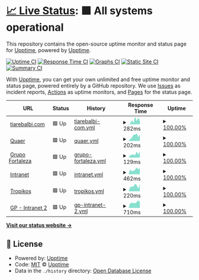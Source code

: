 # [📈 Live Status](https://uptime.tiarebalbi.com): <!--live status--> **🟩 All systems operational**

This repository contains the open-source uptime monitor and status page for [Upptime](https://upptime.js.org), powered by [Upptime](https://github.com/upptime/upptime).

[![Uptime CI](https://github.com/koj-co/upptime/workflows/Uptime%20CI/badge.svg)](https://github.com/koj-co/upptime/actions?query=workflow%3A%22Uptime+CI%22)
[![Response Time CI](https://github.com/koj-co/upptime/workflows/Response%20Time%20CI/badge.svg)](https://github.com/koj-co/upptime/actions?query=workflow%3A%22Response+Time+CI%22)
[![Graphs CI](https://github.com/koj-co/upptime/workflows/Graphs%20CI/badge.svg)](https://github.com/koj-co/upptime/actions?query=workflow%3A%22Graphs+CI%22)
[![Static Site CI](https://github.com/koj-co/upptime/workflows/Static%20Site%20CI/badge.svg)](https://github.com/koj-co/upptime/actions?query=workflow%3A%22Static+Site+CI%22)
[![Summary CI](https://github.com/koj-co/upptime/workflows/Summary%20CI/badge.svg)](https://github.com/koj-co/upptime/actions?query=workflow%3A%22Summary+CI%22)

With [Upptime](https://upptime.js.org), you can get your own unlimited and free uptime monitor and status page, powered entirely by a GitHub repository. We use [Issues](https://github.com/upptime/upptime/issues) as incident reports, [Actions](https://github.com/upptime/upptime/actions) as uptime monitors, and [Pages](https://uptime.tiarebalbi.com) for the status page.

<!--start: status pages-->
<!-- This summary is generated by Upptime (https://github.com/upptime/upptime) -->
<!-- Do not edit this manually, your changes will be overwritten -->
<!-- prettier-ignore -->
| URL | Status | History | Response Time | Uptime |
| --- | ------ | ------- | ------------- | ------ |
| <img alt="" src="https://favicons.githubusercontent.com/tiarebalbi.com" height="13"> [tiarebalbi.com](https://tiarebalbi.com) | 🟩 Up | [tiarebalbi-com.yml](https://github.com/tiarebalbi/uptime/commits/HEAD/history/tiarebalbi-com.yml) | <details><summary><img alt="Response time graph" src="./graphs/tiarebalbi-com/response-time-week.png" height="20"> 282ms</summary><br><a href="https://uptime.tiarebalbi.com/history/tiarebalbi-com"><img alt="Response time 602" src="https://img.shields.io/endpoint?url=https%3A%2F%2Fraw.githubusercontent.com%2Ftiarebalbi%2Fuptime%2FHEAD%2Fapi%2Ftiarebalbi-com%2Fresponse-time.json"></a><br><a href="https://uptime.tiarebalbi.com/history/tiarebalbi-com"><img alt="24-hour response time 474" src="https://img.shields.io/endpoint?url=https%3A%2F%2Fraw.githubusercontent.com%2Ftiarebalbi%2Fuptime%2FHEAD%2Fapi%2Ftiarebalbi-com%2Fresponse-time-day.json"></a><br><a href="https://uptime.tiarebalbi.com/history/tiarebalbi-com"><img alt="7-day response time 282" src="https://img.shields.io/endpoint?url=https%3A%2F%2Fraw.githubusercontent.com%2Ftiarebalbi%2Fuptime%2FHEAD%2Fapi%2Ftiarebalbi-com%2Fresponse-time-week.json"></a><br><a href="https://uptime.tiarebalbi.com/history/tiarebalbi-com"><img alt="30-day response time 1087" src="https://img.shields.io/endpoint?url=https%3A%2F%2Fraw.githubusercontent.com%2Ftiarebalbi%2Fuptime%2FHEAD%2Fapi%2Ftiarebalbi-com%2Fresponse-time-month.json"></a><br><a href="https://uptime.tiarebalbi.com/history/tiarebalbi-com"><img alt="1-year response time 602" src="https://img.shields.io/endpoint?url=https%3A%2F%2Fraw.githubusercontent.com%2Ftiarebalbi%2Fuptime%2FHEAD%2Fapi%2Ftiarebalbi-com%2Fresponse-time-year.json"></a></details> | <details><summary><a href="https://uptime.tiarebalbi.com/history/tiarebalbi-com">100.00%</a></summary><a href="https://uptime.tiarebalbi.com/history/tiarebalbi-com"><img alt="All-time uptime 100.00%" src="https://img.shields.io/endpoint?url=https%3A%2F%2Fraw.githubusercontent.com%2Ftiarebalbi%2Fuptime%2FHEAD%2Fapi%2Ftiarebalbi-com%2Fuptime.json"></a><br><a href="https://uptime.tiarebalbi.com/history/tiarebalbi-com"><img alt="24-hour uptime 100.00%" src="https://img.shields.io/endpoint?url=https%3A%2F%2Fraw.githubusercontent.com%2Ftiarebalbi%2Fuptime%2FHEAD%2Fapi%2Ftiarebalbi-com%2Fuptime-day.json"></a><br><a href="https://uptime.tiarebalbi.com/history/tiarebalbi-com"><img alt="7-day uptime 100.00%" src="https://img.shields.io/endpoint?url=https%3A%2F%2Fraw.githubusercontent.com%2Ftiarebalbi%2Fuptime%2FHEAD%2Fapi%2Ftiarebalbi-com%2Fuptime-week.json"></a><br><a href="https://uptime.tiarebalbi.com/history/tiarebalbi-com"><img alt="30-day uptime 100.00%" src="https://img.shields.io/endpoint?url=https%3A%2F%2Fraw.githubusercontent.com%2Ftiarebalbi%2Fuptime%2FHEAD%2Fapi%2Ftiarebalbi-com%2Fuptime-month.json"></a><br><a href="https://uptime.tiarebalbi.com/history/tiarebalbi-com"><img alt="1-year uptime 100.00%" src="https://img.shields.io/endpoint?url=https%3A%2F%2Fraw.githubusercontent.com%2Ftiarebalbi%2Fuptime%2FHEAD%2Fapi%2Ftiarebalbi-com%2Fuptime-year.json"></a></details>
| <img alt="" src="https://favicons.githubusercontent.com/quaer.cloud" height="13"> [Quaer](https://quaer.cloud) | 🟩 Up | [quaer.yml](https://github.com/tiarebalbi/uptime/commits/HEAD/history/quaer.yml) | <details><summary><img alt="Response time graph" src="./graphs/quaer/response-time-week.png" height="20"> 202ms</summary><br><a href="https://uptime.tiarebalbi.com/history/quaer"><img alt="Response time 193" src="https://img.shields.io/endpoint?url=https%3A%2F%2Fraw.githubusercontent.com%2Ftiarebalbi%2Fuptime%2FHEAD%2Fapi%2Fquaer%2Fresponse-time.json"></a><br><a href="https://uptime.tiarebalbi.com/history/quaer"><img alt="24-hour response time 521" src="https://img.shields.io/endpoint?url=https%3A%2F%2Fraw.githubusercontent.com%2Ftiarebalbi%2Fuptime%2FHEAD%2Fapi%2Fquaer%2Fresponse-time-day.json"></a><br><a href="https://uptime.tiarebalbi.com/history/quaer"><img alt="7-day response time 202" src="https://img.shields.io/endpoint?url=https%3A%2F%2Fraw.githubusercontent.com%2Ftiarebalbi%2Fuptime%2FHEAD%2Fapi%2Fquaer%2Fresponse-time-week.json"></a><br><a href="https://uptime.tiarebalbi.com/history/quaer"><img alt="30-day response time 226" src="https://img.shields.io/endpoint?url=https%3A%2F%2Fraw.githubusercontent.com%2Ftiarebalbi%2Fuptime%2FHEAD%2Fapi%2Fquaer%2Fresponse-time-month.json"></a><br><a href="https://uptime.tiarebalbi.com/history/quaer"><img alt="1-year response time 193" src="https://img.shields.io/endpoint?url=https%3A%2F%2Fraw.githubusercontent.com%2Ftiarebalbi%2Fuptime%2FHEAD%2Fapi%2Fquaer%2Fresponse-time-year.json"></a></details> | <details><summary><a href="https://uptime.tiarebalbi.com/history/quaer">100.00%</a></summary><a href="https://uptime.tiarebalbi.com/history/quaer"><img alt="All-time uptime 100.00%" src="https://img.shields.io/endpoint?url=https%3A%2F%2Fraw.githubusercontent.com%2Ftiarebalbi%2Fuptime%2FHEAD%2Fapi%2Fquaer%2Fuptime.json"></a><br><a href="https://uptime.tiarebalbi.com/history/quaer"><img alt="24-hour uptime 100.00%" src="https://img.shields.io/endpoint?url=https%3A%2F%2Fraw.githubusercontent.com%2Ftiarebalbi%2Fuptime%2FHEAD%2Fapi%2Fquaer%2Fuptime-day.json"></a><br><a href="https://uptime.tiarebalbi.com/history/quaer"><img alt="7-day uptime 100.00%" src="https://img.shields.io/endpoint?url=https%3A%2F%2Fraw.githubusercontent.com%2Ftiarebalbi%2Fuptime%2FHEAD%2Fapi%2Fquaer%2Fuptime-week.json"></a><br><a href="https://uptime.tiarebalbi.com/history/quaer"><img alt="30-day uptime 100.00%" src="https://img.shields.io/endpoint?url=https%3A%2F%2Fraw.githubusercontent.com%2Ftiarebalbi%2Fuptime%2FHEAD%2Fapi%2Fquaer%2Fuptime-month.json"></a><br><a href="https://uptime.tiarebalbi.com/history/quaer"><img alt="1-year uptime 100.00%" src="https://img.shields.io/endpoint?url=https%3A%2F%2Fraw.githubusercontent.com%2Ftiarebalbi%2Fuptime%2FHEAD%2Fapi%2Fquaer%2Fuptime-year.json"></a></details>
| <img alt="" src="https://favicons.githubusercontent.com/grupofortalezaserv.com" height="13"> [Grupo Fortaleza](https://grupofortalezaserv.com) | 🟩 Up | [grupo-fortaleza.yml](https://github.com/tiarebalbi/uptime/commits/HEAD/history/grupo-fortaleza.yml) | <details><summary><img alt="Response time graph" src="./graphs/grupo-fortaleza/response-time-week.png" height="20"> 129ms</summary><br><a href="https://uptime.tiarebalbi.com/history/grupo-fortaleza"><img alt="Response time 110" src="https://img.shields.io/endpoint?url=https%3A%2F%2Fraw.githubusercontent.com%2Ftiarebalbi%2Fuptime%2FHEAD%2Fapi%2Fgrupo-fortaleza%2Fresponse-time.json"></a><br><a href="https://uptime.tiarebalbi.com/history/grupo-fortaleza"><img alt="24-hour response time 110" src="https://img.shields.io/endpoint?url=https%3A%2F%2Fraw.githubusercontent.com%2Ftiarebalbi%2Fuptime%2FHEAD%2Fapi%2Fgrupo-fortaleza%2Fresponse-time-day.json"></a><br><a href="https://uptime.tiarebalbi.com/history/grupo-fortaleza"><img alt="7-day response time 129" src="https://img.shields.io/endpoint?url=https%3A%2F%2Fraw.githubusercontent.com%2Ftiarebalbi%2Fuptime%2FHEAD%2Fapi%2Fgrupo-fortaleza%2Fresponse-time-week.json"></a><br><a href="https://uptime.tiarebalbi.com/history/grupo-fortaleza"><img alt="30-day response time 107" src="https://img.shields.io/endpoint?url=https%3A%2F%2Fraw.githubusercontent.com%2Ftiarebalbi%2Fuptime%2FHEAD%2Fapi%2Fgrupo-fortaleza%2Fresponse-time-month.json"></a><br><a href="https://uptime.tiarebalbi.com/history/grupo-fortaleza"><img alt="1-year response time 110" src="https://img.shields.io/endpoint?url=https%3A%2F%2Fraw.githubusercontent.com%2Ftiarebalbi%2Fuptime%2FHEAD%2Fapi%2Fgrupo-fortaleza%2Fresponse-time-year.json"></a></details> | <details><summary><a href="https://uptime.tiarebalbi.com/history/grupo-fortaleza">100.00%</a></summary><a href="https://uptime.tiarebalbi.com/history/grupo-fortaleza"><img alt="All-time uptime 100.00%" src="https://img.shields.io/endpoint?url=https%3A%2F%2Fraw.githubusercontent.com%2Ftiarebalbi%2Fuptime%2FHEAD%2Fapi%2Fgrupo-fortaleza%2Fuptime.json"></a><br><a href="https://uptime.tiarebalbi.com/history/grupo-fortaleza"><img alt="24-hour uptime 100.00%" src="https://img.shields.io/endpoint?url=https%3A%2F%2Fraw.githubusercontent.com%2Ftiarebalbi%2Fuptime%2FHEAD%2Fapi%2Fgrupo-fortaleza%2Fuptime-day.json"></a><br><a href="https://uptime.tiarebalbi.com/history/grupo-fortaleza"><img alt="7-day uptime 100.00%" src="https://img.shields.io/endpoint?url=https%3A%2F%2Fraw.githubusercontent.com%2Ftiarebalbi%2Fuptime%2FHEAD%2Fapi%2Fgrupo-fortaleza%2Fuptime-week.json"></a><br><a href="https://uptime.tiarebalbi.com/history/grupo-fortaleza"><img alt="30-day uptime 100.00%" src="https://img.shields.io/endpoint?url=https%3A%2F%2Fraw.githubusercontent.com%2Ftiarebalbi%2Fuptime%2FHEAD%2Fapi%2Fgrupo-fortaleza%2Fuptime-month.json"></a><br><a href="https://uptime.tiarebalbi.com/history/grupo-fortaleza"><img alt="1-year uptime 100.00%" src="https://img.shields.io/endpoint?url=https%3A%2F%2Fraw.githubusercontent.com%2Ftiarebalbi%2Fuptime%2FHEAD%2Fapi%2Fgrupo-fortaleza%2Fuptime-year.json"></a></details>
| <img alt="" src="https://favicons.githubusercontent.com/intranet.grupofortalezaserv.com" height="13"> [Intranet](https://intranet.grupofortalezaserv.com) | 🟩 Up | [intranet.yml](https://github.com/tiarebalbi/uptime/commits/HEAD/history/intranet.yml) | <details><summary><img alt="Response time graph" src="./graphs/intranet/response-time-week.png" height="20"> 462ms</summary><br><a href="https://uptime.tiarebalbi.com/history/intranet"><img alt="Response time 464" src="https://img.shields.io/endpoint?url=https%3A%2F%2Fraw.githubusercontent.com%2Ftiarebalbi%2Fuptime%2FHEAD%2Fapi%2Fintranet%2Fresponse-time.json"></a><br><a href="https://uptime.tiarebalbi.com/history/intranet"><img alt="24-hour response time 499" src="https://img.shields.io/endpoint?url=https%3A%2F%2Fraw.githubusercontent.com%2Ftiarebalbi%2Fuptime%2FHEAD%2Fapi%2Fintranet%2Fresponse-time-day.json"></a><br><a href="https://uptime.tiarebalbi.com/history/intranet"><img alt="7-day response time 462" src="https://img.shields.io/endpoint?url=https%3A%2F%2Fraw.githubusercontent.com%2Ftiarebalbi%2Fuptime%2FHEAD%2Fapi%2Fintranet%2Fresponse-time-week.json"></a><br><a href="https://uptime.tiarebalbi.com/history/intranet"><img alt="30-day response time 539" src="https://img.shields.io/endpoint?url=https%3A%2F%2Fraw.githubusercontent.com%2Ftiarebalbi%2Fuptime%2FHEAD%2Fapi%2Fintranet%2Fresponse-time-month.json"></a><br><a href="https://uptime.tiarebalbi.com/history/intranet"><img alt="1-year response time 464" src="https://img.shields.io/endpoint?url=https%3A%2F%2Fraw.githubusercontent.com%2Ftiarebalbi%2Fuptime%2FHEAD%2Fapi%2Fintranet%2Fresponse-time-year.json"></a></details> | <details><summary><a href="https://uptime.tiarebalbi.com/history/intranet">100.00%</a></summary><a href="https://uptime.tiarebalbi.com/history/intranet"><img alt="All-time uptime 100.00%" src="https://img.shields.io/endpoint?url=https%3A%2F%2Fraw.githubusercontent.com%2Ftiarebalbi%2Fuptime%2FHEAD%2Fapi%2Fintranet%2Fuptime.json"></a><br><a href="https://uptime.tiarebalbi.com/history/intranet"><img alt="24-hour uptime 100.00%" src="https://img.shields.io/endpoint?url=https%3A%2F%2Fraw.githubusercontent.com%2Ftiarebalbi%2Fuptime%2FHEAD%2Fapi%2Fintranet%2Fuptime-day.json"></a><br><a href="https://uptime.tiarebalbi.com/history/intranet"><img alt="7-day uptime 100.00%" src="https://img.shields.io/endpoint?url=https%3A%2F%2Fraw.githubusercontent.com%2Ftiarebalbi%2Fuptime%2FHEAD%2Fapi%2Fintranet%2Fuptime-week.json"></a><br><a href="https://uptime.tiarebalbi.com/history/intranet"><img alt="30-day uptime 100.00%" src="https://img.shields.io/endpoint?url=https%3A%2F%2Fraw.githubusercontent.com%2Ftiarebalbi%2Fuptime%2FHEAD%2Fapi%2Fintranet%2Fuptime-month.json"></a><br><a href="https://uptime.tiarebalbi.com/history/intranet"><img alt="1-year uptime 100.00%" src="https://img.shields.io/endpoint?url=https%3A%2F%2Fraw.githubusercontent.com%2Ftiarebalbi%2Fuptime%2FHEAD%2Fapi%2Fintranet%2Fuptime-year.json"></a></details>
| <img alt="" src="https://favicons.githubusercontent.com/tropikos.com.br" height="13"> [Tropikos](https://tropikos.com.br) | 🟩 Up | [tropikos.yml](https://github.com/tiarebalbi/uptime/commits/HEAD/history/tropikos.yml) | <details><summary><img alt="Response time graph" src="./graphs/tropikos/response-time-week.png" height="20"> 220ms</summary><br><a href="https://uptime.tiarebalbi.com/history/tropikos"><img alt="Response time 253" src="https://img.shields.io/endpoint?url=https%3A%2F%2Fraw.githubusercontent.com%2Ftiarebalbi%2Fuptime%2FHEAD%2Fapi%2Ftropikos%2Fresponse-time.json"></a><br><a href="https://uptime.tiarebalbi.com/history/tropikos"><img alt="24-hour response time 444" src="https://img.shields.io/endpoint?url=https%3A%2F%2Fraw.githubusercontent.com%2Ftiarebalbi%2Fuptime%2FHEAD%2Fapi%2Ftropikos%2Fresponse-time-day.json"></a><br><a href="https://uptime.tiarebalbi.com/history/tropikos"><img alt="7-day response time 220" src="https://img.shields.io/endpoint?url=https%3A%2F%2Fraw.githubusercontent.com%2Ftiarebalbi%2Fuptime%2FHEAD%2Fapi%2Ftropikos%2Fresponse-time-week.json"></a><br><a href="https://uptime.tiarebalbi.com/history/tropikos"><img alt="30-day response time 213" src="https://img.shields.io/endpoint?url=https%3A%2F%2Fraw.githubusercontent.com%2Ftiarebalbi%2Fuptime%2FHEAD%2Fapi%2Ftropikos%2Fresponse-time-month.json"></a><br><a href="https://uptime.tiarebalbi.com/history/tropikos"><img alt="1-year response time 253" src="https://img.shields.io/endpoint?url=https%3A%2F%2Fraw.githubusercontent.com%2Ftiarebalbi%2Fuptime%2FHEAD%2Fapi%2Ftropikos%2Fresponse-time-year.json"></a></details> | <details><summary><a href="https://uptime.tiarebalbi.com/history/tropikos">100.00%</a></summary><a href="https://uptime.tiarebalbi.com/history/tropikos"><img alt="All-time uptime 100.00%" src="https://img.shields.io/endpoint?url=https%3A%2F%2Fraw.githubusercontent.com%2Ftiarebalbi%2Fuptime%2FHEAD%2Fapi%2Ftropikos%2Fuptime.json"></a><br><a href="https://uptime.tiarebalbi.com/history/tropikos"><img alt="24-hour uptime 100.00%" src="https://img.shields.io/endpoint?url=https%3A%2F%2Fraw.githubusercontent.com%2Ftiarebalbi%2Fuptime%2FHEAD%2Fapi%2Ftropikos%2Fuptime-day.json"></a><br><a href="https://uptime.tiarebalbi.com/history/tropikos"><img alt="7-day uptime 100.00%" src="https://img.shields.io/endpoint?url=https%3A%2F%2Fraw.githubusercontent.com%2Ftiarebalbi%2Fuptime%2FHEAD%2Fapi%2Ftropikos%2Fuptime-week.json"></a><br><a href="https://uptime.tiarebalbi.com/history/tropikos"><img alt="30-day uptime 100.00%" src="https://img.shields.io/endpoint?url=https%3A%2F%2Fraw.githubusercontent.com%2Ftiarebalbi%2Fuptime%2FHEAD%2Fapi%2Ftropikos%2Fuptime-month.json"></a><br><a href="https://uptime.tiarebalbi.com/history/tropikos"><img alt="1-year uptime 100.00%" src="https://img.shields.io/endpoint?url=https%3A%2F%2Fraw.githubusercontent.com%2Ftiarebalbi%2Fuptime%2FHEAD%2Fapi%2Ftropikos%2Fuptime-year.json"></a></details>
| <img alt="" src="https://favicons.githubusercontent.com/financeiro.grupofortalezaserv.com" height="13"> [GP - Intranet 2](https://financeiro.grupofortalezaserv.com) | 🟩 Up | [gp-intranet-2.yml](https://github.com/tiarebalbi/uptime/commits/HEAD/history/gp-intranet-2.yml) | <details><summary><img alt="Response time graph" src="./graphs/gp-intranet-2/response-time-week.png" height="20"> 710ms</summary><br><a href="https://uptime.tiarebalbi.com/history/gp-intranet-2"><img alt="Response time 671" src="https://img.shields.io/endpoint?url=https%3A%2F%2Fraw.githubusercontent.com%2Ftiarebalbi%2Fuptime%2FHEAD%2Fapi%2Fgp-intranet-2%2Fresponse-time.json"></a><br><a href="https://uptime.tiarebalbi.com/history/gp-intranet-2"><img alt="24-hour response time 917" src="https://img.shields.io/endpoint?url=https%3A%2F%2Fraw.githubusercontent.com%2Ftiarebalbi%2Fuptime%2FHEAD%2Fapi%2Fgp-intranet-2%2Fresponse-time-day.json"></a><br><a href="https://uptime.tiarebalbi.com/history/gp-intranet-2"><img alt="7-day response time 710" src="https://img.shields.io/endpoint?url=https%3A%2F%2Fraw.githubusercontent.com%2Ftiarebalbi%2Fuptime%2FHEAD%2Fapi%2Fgp-intranet-2%2Fresponse-time-week.json"></a><br><a href="https://uptime.tiarebalbi.com/history/gp-intranet-2"><img alt="30-day response time 685" src="https://img.shields.io/endpoint?url=https%3A%2F%2Fraw.githubusercontent.com%2Ftiarebalbi%2Fuptime%2FHEAD%2Fapi%2Fgp-intranet-2%2Fresponse-time-month.json"></a><br><a href="https://uptime.tiarebalbi.com/history/gp-intranet-2"><img alt="1-year response time 671" src="https://img.shields.io/endpoint?url=https%3A%2F%2Fraw.githubusercontent.com%2Ftiarebalbi%2Fuptime%2FHEAD%2Fapi%2Fgp-intranet-2%2Fresponse-time-year.json"></a></details> | <details><summary><a href="https://uptime.tiarebalbi.com/history/gp-intranet-2">100.00%</a></summary><a href="https://uptime.tiarebalbi.com/history/gp-intranet-2"><img alt="All-time uptime 99.91%" src="https://img.shields.io/endpoint?url=https%3A%2F%2Fraw.githubusercontent.com%2Ftiarebalbi%2Fuptime%2FHEAD%2Fapi%2Fgp-intranet-2%2Fuptime.json"></a><br><a href="https://uptime.tiarebalbi.com/history/gp-intranet-2"><img alt="24-hour uptime 100.00%" src="https://img.shields.io/endpoint?url=https%3A%2F%2Fraw.githubusercontent.com%2Ftiarebalbi%2Fuptime%2FHEAD%2Fapi%2Fgp-intranet-2%2Fuptime-day.json"></a><br><a href="https://uptime.tiarebalbi.com/history/gp-intranet-2"><img alt="7-day uptime 100.00%" src="https://img.shields.io/endpoint?url=https%3A%2F%2Fraw.githubusercontent.com%2Ftiarebalbi%2Fuptime%2FHEAD%2Fapi%2Fgp-intranet-2%2Fuptime-week.json"></a><br><a href="https://uptime.tiarebalbi.com/history/gp-intranet-2"><img alt="30-day uptime 100.00%" src="https://img.shields.io/endpoint?url=https%3A%2F%2Fraw.githubusercontent.com%2Ftiarebalbi%2Fuptime%2FHEAD%2Fapi%2Fgp-intranet-2%2Fuptime-month.json"></a><br><a href="https://uptime.tiarebalbi.com/history/gp-intranet-2"><img alt="1-year uptime 99.91%" src="https://img.shields.io/endpoint?url=https%3A%2F%2Fraw.githubusercontent.com%2Ftiarebalbi%2Fuptime%2FHEAD%2Fapi%2Fgp-intranet-2%2Fuptime-year.json"></a></details>

<!--end: status pages-->

[**Visit our status website →**](https://uptime.tiarebalbi.com)

## 📄 License

- Powered by: [Upptime](https://github.com/upptime/upptime)
- Code: [MIT](./LICENSE) © [Upptime](https://upptime.js.org)
- Data in the `./history` directory: [Open Database License](https://opendatacommons.org/licenses/odbl/1-0/)
